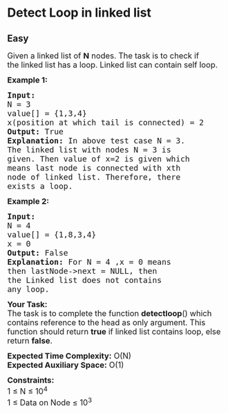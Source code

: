 # Detect Loop in linked list
## Easy 
<div class="problem-statement" style="user-select: auto;">
                <p style="user-select: auto;"></p><p style="user-select: auto;"><span style="font-size: 18px; user-select: auto;">Given a linked list of <strong style="user-select: auto;">N</strong> nodes. The task is to check if the&nbsp;linked list has a loop. Linked list can contain&nbsp;self loop.</span></p>

<p style="user-select: auto;"><span style="font-size: 18px; user-select: auto;"><strong style="user-select: auto;">Example 1:</strong></span></p>

<pre style="position: relative; user-select: auto;"><span style="font-size: 18px; user-select: auto;"><strong style="user-select: auto;">Input:
</strong>N = 3
value[] = {1,3,4}
x(position at which tail is connected) = 2
<strong style="user-select: auto;">Output: </strong>True<strong style="user-select: auto;">
Explanation: </strong>In above test case N = 3.
</span><span style="font-size: 18px; user-select: auto;">The linked list with nodes N = 3 is
given. Then value of&nbsp;x=2 is given which
means last node is connected with xth
node of linked list. Therefore, there
exists a loop.</span><div class="open_grepper_editor" title="Edit &amp; Save To Grepper" style="user-select: auto;"></div></pre>

<p style="user-select: auto;"><span style="font-size: 18px; user-select: auto;"><strong style="user-select: auto;">Example 2:</strong></span></p>

<pre style="position: relative; user-select: auto;"><span style="font-size: 18px; user-select: auto;"><strong style="user-select: auto;">Input:
</strong>N = 4
value[] = {1,8,3,4}
x = 0
<strong style="user-select: auto;">Output: </strong>False<strong style="user-select: auto;">
Explanation: </strong>For N = 4 ,x = 0 means
then lastNode-&gt;next = NULL, then
the&nbsp;Linked list does not contains
any loop.</span><div class="open_grepper_editor" title="Edit &amp; Save To Grepper" style="user-select: auto;"></div></pre>

<p style="user-select: auto;"><span style="font-size: 18px; user-select: auto;"><strong style="user-select: auto;">Your Task:</strong><br style="user-select: auto;">
The task is to complete the function <strong style="user-select: auto;">detectloop</strong>() which contains reference to the head as only argument. This function should return <strong style="user-select: auto;">true</strong>&nbsp;if linked list contains loop, else return <strong style="user-select: auto;">false</strong>.</span></p>

<p style="user-select: auto;"><span style="font-size: 18px; user-select: auto;"><strong style="user-select: auto;">Expected Time Complexity:</strong>&nbsp;O(N)<br style="user-select: auto;">
<strong style="user-select: auto;">Expected Auxiliary Space:</strong>&nbsp;O(1)</span></p>

<p style="user-select: auto;"><span style="font-size: 18px; user-select: auto;"><strong style="user-select: auto;">Constraints:</strong></span><br style="user-select: auto;">
<span style="font-size: 18px; user-select: auto;">1 ≤ N ≤ 10<sup style="user-select: auto;">4</sup><br style="user-select: auto;">
1 ≤ Data on Node ≤ 10<sup style="user-select: auto;">3</sup></span></p>
 <p style="user-select: auto;"></p>
            </div>
